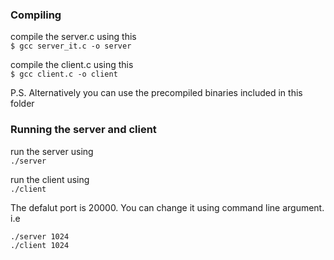 ### Compiling 
compile the server.c using this <br />
`$ gcc server_it.c -o server`

compile the client.c using this  <br />
`$ gcc client.c -o client`

P.S. Alternatively you can use the precompiled binaries
included in this folder
### Running the server and client
run the server using  <br />
`./server`

run the client using  <br />
`./client`

The defalut port is 20000. You can change it using command line argument. i.e <br />

`./server 1024`  
`./client 1024`

